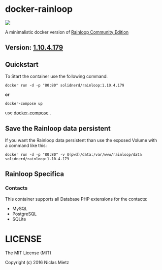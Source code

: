# docker-rainloop
[![](https://images.microbadger.com/badges/image/solidnerd/rainloop.svg)](http://microbadger.com/images/solidnerd/rainloop "Get your own image badge on microbadger.com")

A minimalistic docker version of [Rainloop Community Edition](http://www.rainloop.net/)

## Version: [1.10.4.179](http://www.rainloop.net/changelog/)

## Quickstart

To Start the container use the following command.

```
docker run -d -p "80:80" solidnerd/rainloop:1.10.4.179
```

**or**

```
docker-compose up
```

use [docker-compose](https://github.com/docker/compose) .

## Save the Rainloop data persistent
If you want the Rainloop data persistent than use the exposed Volume with a command like this:
```
docker run -d -p "80:80" -v $(pwd)/data:/var/www/rainloop/data solidnerd/rainloop:1.10.4.179
```

## Rainloop Specifica

### Contacts
This container supports all Database PHP extensions for the contacts:
- MySQL
- PostgreSQL
- SQLite


# LICENSE
The MIT License (MIT)

Copyright (c) 2016 Niclas Mietz
